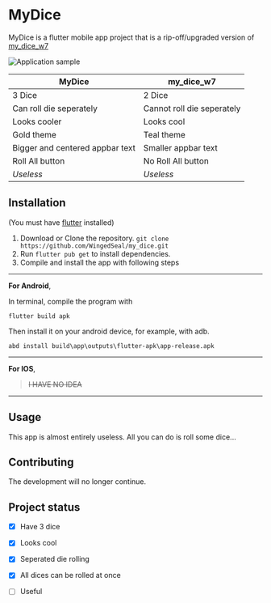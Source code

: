 # MyDice

MyDice is a flutter mobile app project that is a rip-off/upgraded version of [my_dice_w7](https://github.com/jeab290/my_dice_w7 "A new Flutter project.")

![Application sample](https://lh3.googleusercontent.com/XVviK2aH-7YCHaZ564ag6HTbdBNplF_5yCiqxrEg1eB5q1uIbM2_9RStLjwKkDUpZ0xQ5hYyQZTiwn0=w1868-h903)

|MyDice|my_dice_w7|
|-|-|
|3 Dice|2 Dice|
|Can roll die seperately| Cannot roll die seperately|
|Looks cooler|Looks cool|
|Gold theme|Teal theme|
|Bigger and centered appbar text|Smaller appbar text|
|Roll All button|No Roll All button|
|*Useless*|*Useless*|

## Installation

(You must have [flutter](https://flutter.dev) installed)

1. Download or Clone the repository. `git clone https://github.com/WingedSeal/my_dice.git`
1. Run `flutter pub get` to install dependencies.
1. Compile and install the app with following steps

---
**For Android**,

In terminal, compile the program with
```
flutter build apk
```
Then install it on your android device, for example, with adb.
```
abd install build\app\outputs\flutter-apk\app-release.apk
```

---
**For IOS**,
> ~~I HAVE NO IDEA~~
---

## Usage

This app is almost entirely useless.
All you can do is roll some dice...

## Contributing

The development will no longer continue.

## Project status

- [x] Have 3 dice
- [x] Looks cool
- [x] Seperated die rolling
- [x] All dices can be rolled at once
- [ ] Useful

